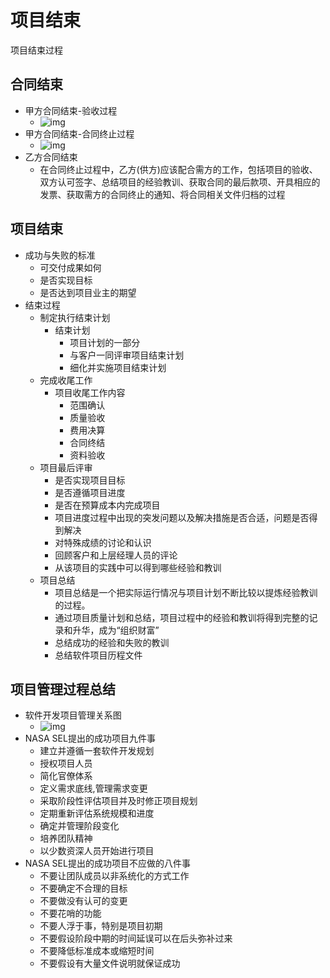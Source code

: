 # 项目结束

项目结束过程

## 合同结束

- 甲方合同结束-验收过程
  - ![img](https://img.mubu.com/document_image/ea035417-5f1f-4360-9a3c-b072bf988e19-4644403.jpg)
- 甲方合同结束-合同终止过程
  - ![img](https://img.mubu.com/document_image/7ebc9fd7-3457-4c80-8640-d4448526a35e-4644403.jpg)
- 乙方合同结束
  - 在合同终止过程中，乙方(供方)应该配合需方的工作，包括项目的验收、双方认可签字、总结项目的经验教训、获取合同的最后款项、开具相应的发票、获取需方的合同终止的通知、将合同相关文件归档的过程 

## 项目结束

- 成功与失败的标准
  - 可交付成果如何
  - 是否实现目标
  - 是否达到项目业主的期望
- 结束过程
  - 制定执行结束计划
    - 结束计划
      - 项目计划的一部分
      - 与客户一同评审项目结束计划
      - 细化并实施项目结束计划
  - 完成收尾工作
    - 项目收尾工作内容
      - 范围确认
      - 质量验收
      - 费用决算
      - 合同终结
      - 资料验收
  - 项目最后评审
    - 是否实现项目目标
    - 是否遵循项目进度
    - 是否在预算成本内完成项目
    - 项目进度过程中出现的突发问题以及解决措施是否合适，问题是否得到解决
    - 对特殊成绩的讨论和认识
    - 回顾客户和上层经理人员的评论
    - 从该项目的实践中可以得到哪些经验和教训
  - 项目总结
    - 项目总结是一个把实际运行情况与项目计划不断比较以提炼经验教训的过程。
    - 通过项目质量计划和总结，项目过程中的经验和教训将得到完整的记录和升华，成为“组织财富”
    - 总结成功的经验和失败的教训
    - 总结软件项目历程文件

## 项目管理过程总结

- 软件开发项目管理关系图
  - ![img](https://img.mubu.com/document_image/fe14e595-9d79-49ee-8d0b-fadc1c000497-4644403.jpg)
- NASA SEL提出的成功项目九件事
  - 建立并遵循一套软件开发规划
  - 授权项目人员
  - 简化官僚体系
  - 定义需求底线,管理需求变更
  - 采取阶段性评估项目并及时修正项目规划
  - 定期重新评估系统规模和进度
  - 确定并管理阶段变化
  - 培养团队精神
  - 以少数资深人员开始进行项目
- NASA SEL提出的成功项目不应做的八件事
  - 不要让团队成员以非系统化的方式工作
  - 不要确定不合理的目标
  - 不要做没有认可的变更
  - 不要花哨的功能
  - 不要人浮于事，特别是项目初期
  - 不要假设阶段中期的时间延误可以在后头弥补过来
  - 不要降低标准成本或缩短时间
  - 不要假设有大量文件说明就保证成功